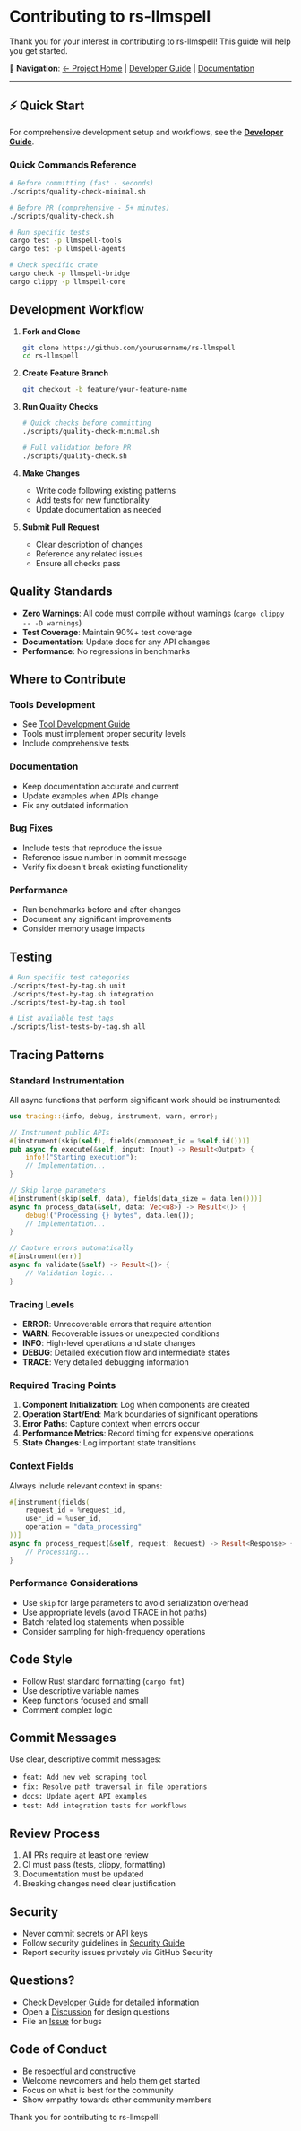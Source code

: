 # Contributing to rs-llmspell

Thank you for your interest in contributing to rs-llmspell! This guide will help you get started.

**🔗 Navigation**: [← Project Home](README.md) | [Developer Guide](docs/developer-guide/) | [Documentation](docs/)

---

## ⚡ Quick Start

For comprehensive development setup and workflows, see the **[Developer Guide](docs/developer-guide/README.md)**.

### Quick Commands Reference

```bash
# Before committing (fast - seconds)
./scripts/quality-check-minimal.sh

# Before PR (comprehensive - 5+ minutes)  
./scripts/quality-check.sh

# Run specific tests
cargo test -p llmspell-tools
cargo test -p llmspell-agents

# Check specific crate
cargo check -p llmspell-bridge
cargo clippy -p llmspell-core
```

## Development Workflow

1. **Fork and Clone**
   ```bash
   git clone https://github.com/yourusername/rs-llmspell
   cd rs-llmspell
   ```

2. **Create Feature Branch**
   ```bash
   git checkout -b feature/your-feature-name
   ```

3. **Run Quality Checks**
   ```bash
   # Quick checks before committing
   ./scripts/quality-check-minimal.sh
   
   # Full validation before PR
   ./scripts/quality-check.sh
   ```

4. **Make Changes**
   - Write code following existing patterns
   - Add tests for new functionality
   - Update documentation as needed

5. **Submit Pull Request**
   - Clear description of changes
   - Reference any related issues
   - Ensure all checks pass

## Quality Standards

- **Zero Warnings**: All code must compile without warnings (`cargo clippy -- -D warnings`)
- **Test Coverage**: Maintain 90%+ test coverage
- **Documentation**: Update docs for any API changes
- **Performance**: No regressions in benchmarks

## Where to Contribute

### Tools Development
- See [Tool Development Guide](docs/developer-guide/tool-development-guide.md)
- Tools must implement proper security levels
- Include comprehensive tests

### Documentation
- Keep documentation accurate and current
- Update examples when APIs change
- Fix any outdated information

### Bug Fixes
- Include tests that reproduce the issue
- Reference issue number in commit message
- Verify fix doesn't break existing functionality

### Performance
- Run benchmarks before and after changes
- Document any significant improvements
- Consider memory usage impacts

## Testing

```bash
# Run specific test categories
./scripts/test-by-tag.sh unit
./scripts/test-by-tag.sh integration
./scripts/test-by-tag.sh tool

# List available test tags
./scripts/list-tests-by-tag.sh all
```

## Tracing Patterns

### Standard Instrumentation

All async functions that perform significant work should be instrumented:

```rust
use tracing::{info, debug, instrument, warn, error};

// Instrument public APIs
#[instrument(skip(self), fields(component_id = %self.id()))]
pub async fn execute(&self, input: Input) -> Result<Output> {
    info!("Starting execution");
    // Implementation...
}

// Skip large parameters
#[instrument(skip(self, data), fields(data_size = data.len()))]
async fn process_data(&self, data: Vec<u8>) -> Result<()> {
    debug!("Processing {} bytes", data.len());
    // Implementation...
}

// Capture errors automatically
#[instrument(err)]
async fn validate(&self) -> Result<()> {
    // Validation logic...
}
```

### Tracing Levels

- **ERROR**: Unrecoverable errors that require attention
- **WARN**: Recoverable issues or unexpected conditions
- **INFO**: High-level operations and state changes
- **DEBUG**: Detailed execution flow and intermediate states
- **TRACE**: Very detailed debugging information

### Required Tracing Points

1. **Component Initialization**: Log when components are created
2. **Operation Start/End**: Mark boundaries of significant operations
3. **Error Paths**: Capture context when errors occur
4. **Performance Metrics**: Record timing for expensive operations
5. **State Changes**: Log important state transitions

### Context Fields

Always include relevant context in spans:

```rust
#[instrument(fields(
    request_id = %request_id,
    user_id = %user_id,
    operation = "data_processing"
))]
async fn process_request(&self, request: Request) -> Result<Response> {
    // Processing...
}
```

### Performance Considerations

- Use `skip` for large parameters to avoid serialization overhead
- Use appropriate levels (avoid TRACE in hot paths)
- Batch related log statements when possible
- Consider sampling for high-frequency operations

## Code Style

- Follow Rust standard formatting (`cargo fmt`)
- Use descriptive variable names
- Keep functions focused and small
- Comment complex logic

## Commit Messages

Use clear, descriptive commit messages:
- `feat: Add new web scraping tool`
- `fix: Resolve path traversal in file operations`
- `docs: Update agent API examples`
- `test: Add integration tests for workflows`

## Review Process

1. All PRs require at least one review
2. CI must pass (tests, clippy, formatting)
3. Documentation must be updated
4. Breaking changes need clear justification

## Security

- Never commit secrets or API keys
- Follow security guidelines in [Security Guide](docs/developer-guide/security-guide.md)
- Report security issues privately via GitHub Security

## Questions?

- Check [Developer Guide](docs/developer-guide/) for detailed information
- Open a [Discussion](https://github.com/lexlapax/rs-llmspell/discussions) for design questions
- File an [Issue](https://github.com/lexlapax/rs-llmspell/issues) for bugs

## Code of Conduct

- Be respectful and constructive
- Welcome newcomers and help them get started
- Focus on what is best for the community
- Show empathy towards other community members

Thank you for contributing to rs-llmspell!
